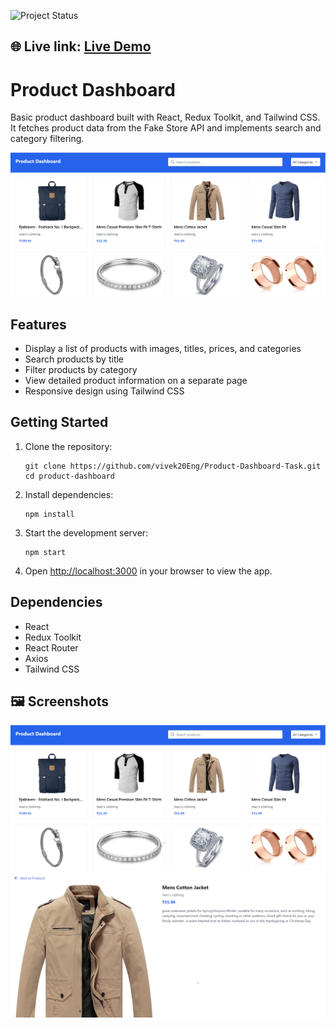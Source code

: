 ![Project Status](https://img.shields.io/badge/Status-In%20Progress-yellow)

## 🌐 Live link: [Live Demo](https://product-dashboard-task.vercel.app/)

# Product Dashboard

Basic product dashboard built with React, Redux Toolkit, and Tailwind CSS. It fetches product data from the Fake Store API and implements search and category filtering.

![Scrolling Window Animation](screenshots/dashboard1.png) 


## Features

- Display a list of products with images, titles, prices, and categories
- Search products by title
- Filter products by category
- View detailed product information on a separate page
- Responsive design using Tailwind CSS

## Getting Started

1. Clone the repository:
   ```
   git clone https://github.com/vivek20Eng/Product-Dashboard-Task.git
   cd product-dashboard
   ```

2. Install dependencies:
   ```
   npm install
   ```

3. Start the development server:
   ```
   npm start
   ```

4. Open [http://localhost:3000](http://localhost:3000) in your browser to view the app.

## Dependencies

- React
- Redux Toolkit
- React Router
- Axios
- Tailwind CSS
## 🖼️ Screenshots

![Scrolling Window Animation](screenshots/dashboard1.png) 
![Scrolling Window Animation](screenshots/dashboard2.png)

